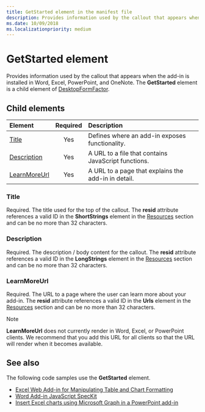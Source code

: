 ```yaml
---
title: GetStarted element in the manifest file
description: Provides information used by the callout that appears when the add-in is installed in Word, Excel, PowerPoint, and OneNote.
ms.date: 10/09/2018
ms.localizationpriority: medium
---
```


# GetStarted element

Provides information used by the callout that appears when the add-in is installed in Word, Excel, PowerPoint, and OneNote. The **GetStarted** element is a child element of [DesktopFormFactor](desktopformfactor.md).

## Child elements

| Element                       | Required | Description                                        |
|:------------------------------|:--------:|:---------------------------------------------------|
| [Title](#title)               | Yes      | Defines where an add-in exposes functionality.     |
| [Description](#description)   | Yes      | A URL to a file that contains JavaScript functions.|
| [LearnMoreUrl](#learnmoreurl) | Yes       | A URL to a page that explains the add-in in detail.   |

### Title 

Required. The title used for the top of the callout. The **resid** attribute references a valid ID in the **ShortStrings** element in the [Resources](resources.md) section and can be no more than 32 characters.

### Description

Required. The description / body content for the callout. The **resid** attribute references a valid ID in the **LongStrings** element in the [Resources](resources.md) section and can be no more than 32 characters.

### LearnMoreUrl

Required. The URL to a page where the user can learn more about your add-in. The **resid** attribute references a valid ID in the **Urls** element in the [Resources](resources.md) section and can be no more than 32 characters.

> [!NOTE]
> **LearnMoreUrl** does not currently render in Word, Excel, or PowerPoint clients. We recommend that you add this URL for all clients so that the URL will render when it becomes available. 

## See also

The following code samples use the **GetStarted** element.

* [Excel Web Add-in for Manipulating Table and Chart Formatting](https://github.com/OfficeDev/Excel-Add-in-JavaScript-SalesTracker)
* [Word Add-in JavaScript SpecKit](https://github.com/OfficeDev/Word-Add-in-JS-SpecKit)
* [Insert Excel charts using Microsoft Graph in a PowerPoint add-in](https://github.com/OfficeDev/PowerPoint-Add-in-Microsoft-Graph-ASPNET-InsertChart)
